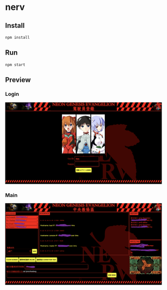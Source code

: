 # nerv

## Install

```
npm install
```

## Run

```
npm start
```

## Preview

### Login

![login](./preview-login.png)

### Main

![main](./preview-main.png)